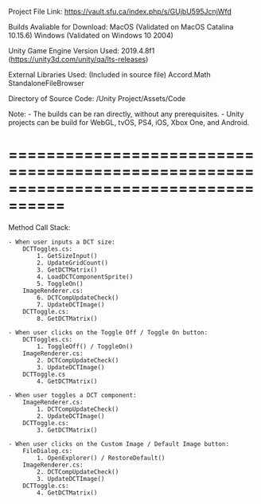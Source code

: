 Project File Link:
	https://vault.sfu.ca/index.php/s/GUjbU595JcnjWfd

Builds Avaliable for Download:
	MacOS		(Validated on MacOS Catalina 10.15.6)
	Windows		(Validated on Windows 10 2004)

Unity Game Engine Version Used:
	2019.4.8f1	(https://unity3d.com/unity/qa/lts-releases)

External Libraries Used:	(Included in source file)
	Accord.Math
	StandaloneFileBrowser

Directory of Source Code:
	/Unity Project/Assets/Code

Note:
	- The builds can be ran directly, without any prerequisites.
	- Unity projects can be build for WebGL, tvOS, PS4, iOS, Xbox One, and Android.

====================================================================================
====================================================================================

Method Call Stack:

	- When user inputs a DCT size:
		DCTToggles.cs:
			1. GetSizeInput()
			2. UpdateGridCount()
			3. GetDCTMatrix()
			4. LoadDCTComponentSprite()
			5. ToggleOn()
		ImageRenderer.cs:
			6. DCTCompUpdateCheck()
			7. UpdateDCTImage()
		DCTToggle.cs:
			8. GetDCTMatrix()

	- When user clicks on the Toggle Off / Toggle On button:
		DCTToggles.cs:
			1. ToggleOff() / ToggleOn()
		ImageRenderer.cs:
			2. DCTCompUpdateCheck()
			3. UpdateDCTImage()
		DCTToggle.cs
			4. GetDCTMatrix()

	- When user toggles a DCT component:
		ImageRenderer.cs:
			1. DCTCompUpdateCheck()
			2. UpdateDCTImage()
		DCTToggle.cs:
			3. GetDCTMatrix()

	- When user clicks on the Custom Image / Default Image button:
		FileDialog.cs:
			1. OpenExplorer() / RestoreDefault()
		ImageRenderer.cs:
			2. DCTCompUpdateCheck()
			3. UpdateDCTImage()
		DCTToggle.cs:
			4. GetDCTMatrix()


